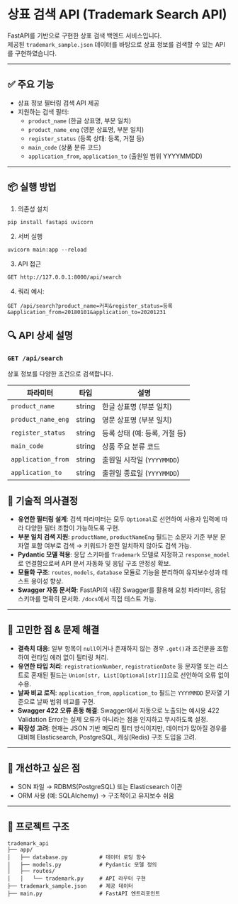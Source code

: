 # 상표 검색 API (Trademark Search API)

FastAPI를 기반으로 구현한 상표 검색 백엔드 서비스입니다.  
제공된 `trademark_sample.json` 데이터를 바탕으로 상표 정보를 검색할 수 있는 API를 구현하였습니다.

---

## ✅ 주요 기능

- 상표 정보 필터링 검색 API 제공
- 지원하는 검색 필터:
  - `product_name` (한글 상표명, 부분 일치)
  - `product_name_eng` (영문 상표명, 부분 일치)
  - `register_status` (등록 상태: 등록, 거절 등)
  - `main_code` (상품 분류 코드)
  - `application_from`, `application_to` (출원일 범위 YYYYMMDD)

---

## 📦 실행 방법

1. 의존성 설치

```
pip install fastapi uvicorn
```

2. 서버 실행
```
uvicorn main:app --reload
```

3. API 접근
```
GET http://127.0.0.1:8000/api/search
```

4. 쿼리 예시:
```
GET /api/search?product_name=커피&register_status=등록&application_from=20180101&application_to=20201231
```
## 🔍 API 상세 설명

### `GET /api/search`

상표 정보를 다양한 조건으로 검색합니다.

| 파라미터          | 타입     | 설명                                |
|-------------------|----------|-------------------------------------|
| `product_name`     | string   | 한글 상표명 (부분 일치)             |
| `product_name_eng` | string   | 영문 상표명 (부분 일치)             |
| `register_status`  | string   | 등록 상태 (예: 등록, 거절 등)       |
| `main_code`        | string   | 상품 주요 분류 코드                 |
| `application_from` | string   | 출원일 시작일 (`YYYYMMDD`)         |
| `application_to`   | string   | 출원일 종료일 (`YYYYMMDD`)         |


## 🧠 기술적 의사결정

- **유연한 필터링 설계**: 검색 파라미터는 모두 `Optional`로 선언하여 사용자 입력에 따라 다양한 필터 조합이 가능하도록 구현.
- **부분 일치 검색 지원**: `productName`, `productNameEng` 필드는 소문자 기준 부분 문자열 포함 여부로 검색 → 키워드가 완전 일치하지 않아도 검색 가능.
- **Pydantic 모델 적용**: 응답 스키마를 `Trademark` 모델로 지정하고 `response_model`로 연결함으로써 API 문서 자동화 및 응답 구조 안정성 확보.
- **모듈화 구조**: `routes`, `models`, `database` 모듈로 기능을 분리하여 유지보수성과 테스트 용이성 향상.
- **Swagger 자동 문서화**: FastAPI의 내장 Swagger를 활용해 요청 파라미터, 응답 스키마를 명확히 문서화. `/docs`에서 직접 테스트 가능.

---

## 🔧 고민한 점 & 문제 해결

- **결측치 대응**: 일부 항목이 `null`이거나 존재하지 않는 경우 `.get()`과 조건문을 조합하여 런타임 에러 없이 필터링 처리.
- **유연한 타입 처리**: `registrationNumber`, `registrationDate` 등 문자열 또는 리스트로 혼재된 필드는 `Union[str, List[Optional[str]]]`으로 선언하여 오류 없이 수용.
- **날짜 비교 로직**: `application_from`, `application_to` 필드는 `YYYYMMDD` 문자열 기준으로 날짜 범위 비교를 구현.
- **Swagger 422 오류 혼동 해결**: Swagger에서 자동으로 노출되는 예시용 422 Validation Error는 실제 오류가 아니라는 점을 인지하고 무시하도록 설정.
- **확장성 고려**: 현재는 JSON 기반 메모리 필터 방식이지만, 데이터가 많아질 경우를 대비해 Elasticsearch, PostgreSQL, 캐싱(Redis) 구조 도입을 고려.


---

## 🚀 개선하고 싶은 점

- SON 파일 → RDBMS(PostgreSQL) 또는 Elasticsearch 이관
- ORM 사용 (예: SQLAlchemy) → 구조적이고 유지보수 쉬움


---

## 📁 프로젝트 구조
```
trademark_api
├── app/
│   ├── database.py          # 데이터 로딩 함수
│   ├── models.py            # Pydantic 모델 정의
│   ├── routes/
│   │   └── trademark.py     # API 라우터 구현
├── trademark_sample.json    # 제공 데이터
├── main.py                  # FastAPI 엔트리포인트
```